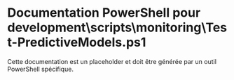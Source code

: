 # Documentation PowerShell pour development\scripts\monitoring\Test-PredictiveModels.ps1

Cette documentation est un placeholder et doit être générée par un outil PowerShell spécifique.
